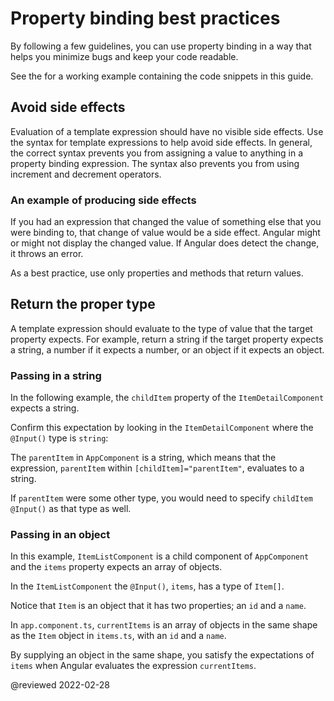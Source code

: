 # Property binding best practices

By following a few guidelines, you can use property binding in a way that helps you minimize bugs and keep your code readable.

<div class="alert is-helpful">

See the <live-example name="property-binding"></live-example> for a working example containing the code snippets in this guide.

</div>

## Avoid side effects

Evaluation of a template expression should have no visible side effects. Use the syntax for template expressions to help avoid side effects. In general, the correct syntax prevents you from assigning a value to anything in a property binding expression. The syntax also prevents you from using increment and decrement operators.

### An example of producing side effects

If you had an expression that changed the value of something else that you were binding to, that change of value would be a side effect. Angular might or might not display the changed value. If Angular does detect the change, it throws an error.

As a best practice, use only properties and methods that return values.

## Return the proper type

A template expression should evaluate to the type of value that the target property expects. For example, return a string if the target property expects a string, a number if it expects a number, or an object if it expects an object.

### Passing in a string

In the following example, the `childItem` property of the `ItemDetailComponent` expects a string.

<code-example header="src/app/app.component.html" path="property-binding/src/app/app.component.html" region="model-property-binding"></code-example>

Confirm this expectation by looking in the `ItemDetailComponent` where the `@Input()` type is `string`:

<code-example header="src/app/item-detail/item-detail.component.ts (setting the @Input() type)" path="property-binding/src/app/item-detail/item-detail.component.ts" region="input-type"></code-example>

The `parentItem` in `AppComponent` is a string, which means that the expression, `parentItem` within `[childItem]="parentItem"`, evaluates to a string.

<code-example header="src/app/app.component.ts" path="property-binding/src/app/app.component.ts" region="parent-data-type"></code-example>

If `parentItem` were some other type, you would need to specify `childItem`  `@Input()` as that type as well.

### Passing in an object

In this example, `ItemListComponent` is a child component of `AppComponent` and the `items` property expects an array of objects.

<code-example header="src/app/app.component.html" path="property-binding/src/app/app.component.html" region="pass-object"></code-example>

In the `ItemListComponent` the `@Input()`, `items`, has a type of `Item[]`.

<code-example header="src/app/item-list.component.ts" path="property-binding/src/app/item-list/item-list.component.ts" region="item-input"></code-example>

Notice that `Item` is an object that it has two properties; an `id` and a `name`.

<code-example header="src/app/item.ts" path="property-binding/src/app/item.ts" region="item-class"></code-example>

In `app.component.ts`, `currentItems` is an array of objects in the same shape as the `Item` object in `items.ts`, with an `id` and a `name`.

<code-example header="src/app.component.ts" path="property-binding/src/app/app.component.ts" region="pass-object"></code-example>

By supplying an object in the same shape, you satisfy the expectations of `items` when Angular evaluates the expression `currentItems`.

<!-- links -->

<!-- external links -->

<!-- end links -->

@reviewed 2022-02-28
